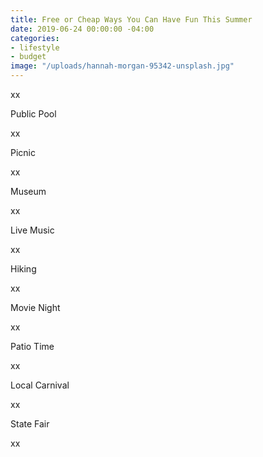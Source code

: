 ```yaml
---
title: Free or Cheap Ways You Can Have Fun This Summer
date: 2019-06-24 00:00:00 -04:00
categories:
- lifestyle
- budget
image: "/uploads/hannah-morgan-95342-unsplash.jpg"
---
```


xx

Public Pool

xx

Picnic

xx

Museum

xx

Live Music

xx

Hiking

xx

Movie Night

xx

Patio Time

xx

Local Carnival

xx

State Fair

xx